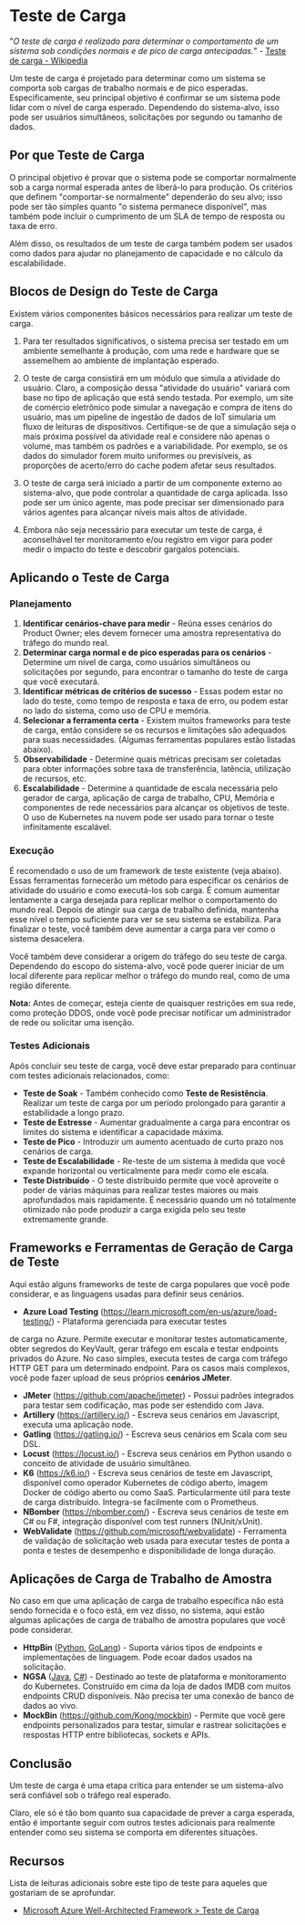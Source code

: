 # Teste de Carga

"*O teste de carga é realizado para determinar o comportamento de um sistema sob condições normais e de pico de carga antecipadas.*" - [Teste de carga - Wikipedia](https://en.wikipedia.org/wiki/Load_testing)

Um teste de carga é projetado para determinar como um sistema se comporta sob cargas de trabalho normais e de pico esperadas. Especificamente, seu principal objetivo é confirmar se um sistema pode lidar com o nível de carga esperado. Dependendo do sistema-alvo, isso pode ser usuários simultâneos, solicitações por segundo ou tamanho de dados.

## Por que Teste de Carga

O principal objetivo é provar que o sistema pode se comportar normalmente sob a carga normal esperada antes de liberá-lo para produção. Os critérios que definem "comportar-se normalmente" dependerão do seu alvo; isso pode ser tão simples quanto "o sistema permanece disponível", mas também pode incluir o cumprimento de um SLA de tempo de resposta ou taxa de erro.

Além disso, os resultados de um teste de carga também podem ser usados como dados para ajudar no planejamento de capacidade e no cálculo da escalabilidade.

## Blocos de Design do Teste de Carga

Existem vários componentes básicos necessários para realizar um teste de carga.

1. Para ter resultados significativos, o sistema precisa ser testado em um ambiente semelhante à produção, com uma rede e hardware que se assemelhem ao ambiente de implantação esperado.

2. O teste de carga consistirá em um módulo que simula a atividade do usuário. Claro, a composição dessa "atividade do usuário" variará com base no tipo de aplicação que está sendo testada. Por exemplo, um site de comércio eletrônico pode simular a navegação e compra de itens do usuário, mas um pipeline de ingestão de dados de IoT simularia um fluxo de leituras de dispositivos. Certifique-se de que a simulação seja o mais próxima possível da atividade real e considere não apenas o volume, mas também os padrões e a variabilidade. Por exemplo, se os dados do simulador forem muito uniformes ou previsíveis, as proporções de acerto/erro do cache podem afetar seus resultados.

3. O teste de carga será iniciado a partir de um componente externo ao sistema-alvo, que pode controlar a quantidade de carga aplicada. Isso pode ser um único agente, mas pode precisar ser dimensionado para vários agentes para alcançar níveis mais altos de atividade.

4. Embora não seja necessário para executar um teste de carga, é aconselhável ter monitoramento e/ou registro em vigor para poder medir o impacto do teste e descobrir gargalos potenciais.

## Aplicando o Teste de Carga

### Planejamento

1. **Identificar cenários-chave para medir** - Reúna esses cenários do Product Owner; eles devem fornecer uma amostra representativa do tráfego do mundo real.
2. **Determinar carga normal e de pico esperadas para os cenários** - Determine um nível de carga, como usuários simultâneos ou solicitações por segundo, para encontrar o tamanho do teste de carga que você executará.
3. **Identificar métricas de critérios de sucesso** - Essas podem estar no lado do teste, como tempo de resposta e taxa de erro, ou podem estar no lado do sistema, como uso de CPU e memória.
4. **Selecionar a ferramenta certa** - Existem muitos frameworks para teste de carga, então considere se os recursos e limitações são adequados para suas necessidades. (Algumas ferramentas populares estão listadas abaixo).
5. **Observabilidade** - Determine quais métricas precisam ser coletadas para obter informações sobre taxa de transferência, latência, utilização de recursos, etc.
6. **Escalabilidade** - Determine a quantidade de escala necessária pelo gerador de carga, aplicação de carga de trabalho, CPU, Memória e componentes de rede necessários para alcançar os objetivos de teste. O uso de Kubernetes na nuvem pode ser usado para tornar o teste infinitamente escalável.

### Execução

É recomendado o uso de um framework de teste existente (veja abaixo). Essas ferramentas fornecerão um método para especificar os cenários de atividade do usuário e como executá-los sob carga. É comum aumentar lentamente a carga desejada para replicar melhor o comportamento do mundo real. Depois de atingir sua carga de trabalho definida, mantenha esse nível o tempo suficiente para ver se seu sistema se estabiliza. Para finalizar o teste, você também deve aumentar a carga para ver como o sistema desacelera.

Você também deve considerar a origem do tráfego do seu teste de carga. Dependendo do escopo do sistema-alvo, você pode querer iniciar de um local diferente para replicar melhor o tráfego do mundo real, como de uma região diferente.

**Nota:** Antes de começar, esteja ciente de quaisquer restrições em sua rede, como proteção DDOS, onde você pode precisar notificar um administrador de rede ou solicitar uma isenção.

### Testes Adicionais

Após concluir seu teste de carga, você deve estar preparado para continuar com testes adicionais relacionados, como:

- **Teste de Soak** - Também conhecido como **Teste de Resistência**. Realizar um teste de carga por um período prolongado para garantir a estabilidade a longo prazo.
- **Teste de Estresse** - Aumentar gradualmente a carga para encontrar os limites do sistema e identificar a capacidade máxima.
- **Teste de Pico** - Introduzir um aumento acentuado de curto prazo nos cenários de carga.
- **Teste de Escalabilidade** - Re-teste de um sistema à medida que você expande horizontal ou verticalmente para medir como ele escala.
- **Teste Distribuído** - O teste distribuído permite que você aproveite o poder de várias máquinas para realizar testes maiores ou mais aprofundados mais rapidamente. É necessário quando um nó totalmente otimizado não pode produzir a carga exigida pelo seu teste extremamente grande.

## Frameworks e Ferramentas de Geração de Carga de Teste

Aqui estão alguns frameworks de teste de carga populares que você pode considerar, e as linguagens usadas para definir seus cenários.

- **Azure Load Testing** ([<https://learn.microsoft.com/en-us/azure/load-testing/>](https://learn.microsoft.com/en-us/azure/load-testing/)) - Plataforma gerenciada para executar testes

 de carga no Azure. Permite executar e monitorar testes automaticamente, obter segredos do KeyVault, gerar tráfego em escala e testar endpoints privados do Azure. No caso simples, executa testes de carga com tráfego HTTP GET para um determinado endpoint. Para os casos mais complexos, você pode fazer upload de seus próprios **cenários JMeter**.
- **JMeter** ([<https://github.com/apache/jmeter>](https://github.com/apache/jmeter)) - Possui padrões integrados para testar sem codificação, mas pode ser estendido com Java.
- **Artillery** ([<https://artillery.io/>](https://artillery.io/)) - Escreva seus cenários em Javascript, executa uma aplicação node.
- **Gatling** ([<https://gatling.io/>](https://gatling.io/)) - Escreva seus cenários em Scala com seu DSL.
- **Locust** ([<https://locust.io/>](https://locust.io/)) - Escreva seus cenários em Python usando o conceito de atividade de usuário simultâneo.
- **K6** ([<https://k6.io/>](https://k6.io/)) - Escreva seus cenários de teste em Javascript, disponível como operador Kubernetes de código aberto, imagem Docker de código aberto ou como SaaS. Particularmente útil para teste de carga distribuído. Integra-se facilmente com o Prometheus.
- **NBomber** ([<https://nbomber.com/>](https://nbomber.com/)) - Escreva seus cenários de teste em C# ou F#, integração disponível com test runners (NUnit/xUnit).
- **WebValidate** ([<https://github.com/microsoft/webvalidate>](https://github.com/microsoft/webvalidate)) - Ferramenta de validação de solicitação web usada para executar testes de ponta a ponta e testes de desempenho e disponibilidade de longa duração.

## Aplicações de Carga de Trabalho de Amostra

No caso em que uma aplicação de carga de trabalho específica não está sendo fornecida e o foco está, em vez disso, no sistema, aqui estão algumas aplicações de carga de trabalho de amostra populares que você pode considerar.

- **HttpBin** ([Python](https://github.com/postmanlabs/httpbin), [GoLang](https://github.com/mccutchen/go-httpbin)) - Suporta vários tipos de endpoints e implementações de linguagem. Pode ecoar dados usados na solicitação.
- **NGSA** ([Java](https://github.com/retaildevcrews/ngsa-java), [C#](https://github.com/retaildevcrews/ngsa-java)) - Destinado ao teste de plataforma e monitoramento do Kubernetes. Construído em cima da loja de dados IMDB com muitos endpoints CRUD disponíveis. Não precisa ter uma conexão de banco de dados ao vivo.
- **MockBin** ([<https://github.com/Kong/mockbin>](https://github.com/Kong/mockbin)) - Permite que você gere endpoints personalizados para testar, simular e rastrear solicitações e respostas HTTP entre bibliotecas, sockets e APIs.

## Conclusão

Um teste de carga é uma etapa crítica para entender se um sistema-alvo será confiável sob o tráfego real esperado.

Claro, ele só é tão bom quanto sua capacidade de prever a carga esperada, então é importante seguir com outros testes adicionais para realmente entender como seu sistema se comporta em diferentes situações.

## Recursos

Lista de leituras adicionais sobre este tipo de teste para aqueles que gostariam de se aprofundar.

- [Microsoft Azure Well-Architected Framework > Teste de Carga](https://learn.microsoft.com/en-us/azure/architecture/framework/scalability/load-testing)
